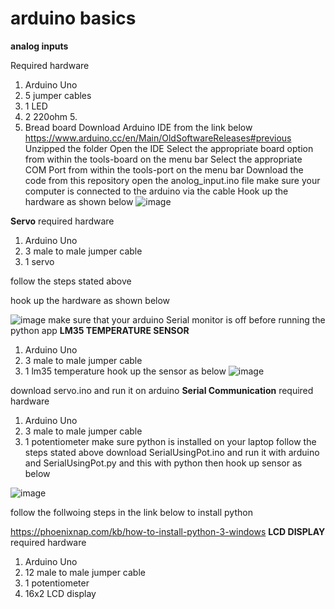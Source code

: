 # arduino basics
****analog inputs**** 

Required hardware
1. Arduino Uno 
2. 5 jumper cables 
3. 1 LED
4. 2 220ohm 5. 
5.  Bread board 
Download Arduino IDE from the link below 
https://www.arduino.cc/en/Main/OldSoftwareReleases#previous 
Unzipped the folder
Open the IDE 
Select the appropriate board option from within the tools-board on the menu bar
Select the appropriate COM Port from within the tools-port on the menu bar
Download the code from this repository 
open the anolog_input.ino file 
make sure your computer is connected to the arduino via the cable
Hook up the hardware as shown below 
![image](https://user-images.githubusercontent.com/39423180/124553076-34299600-de2c-11eb-9b39-5a9a92bd9050.png)

 ****Servo****
required hardware
1. Arduino Uno
2. 3 male to male jumper cable
3. 1 servo

follow the steps stated above 

hook up the hardware as shown below

![image](https://user-images.githubusercontent.com/39423180/124561656-0b0e0300-de36-11eb-96ee-45e4a5b3aeaf.png)
make sure that your arduino Serial monitor is off before running the python app
****LM35 TEMPERATURE SENSOR****
1. Arduino Uno
2. 3 male to male jumper cable
3. 1 lm35 temperature
hook up the sensor as below
![image](https://user-images.githubusercontent.com/39423180/125129885-feb8cd00-e0f7-11eb-8f0f-f298b9c7eb31.png)



download servo.ino and run it on arduino
****Serial Communication****
required hardware
1. Arduino Uno
2. 3 male to male jumper cable
3. 1 potentiometer
make sure python is installed on your laptop
follow the steps stated above
download SerialUsingPot.ino and run it with arduino and SerialUsingPot.py and this with python
then hook up sensor as below

![image](https://user-images.githubusercontent.com/39423180/124795214-b6f34380-df47-11eb-94f5-5e94b2053c7a.png)


follow the follwoing steps in the link below to install python
 
https://phoenixnap.com/kb/how-to-install-python-3-windows
****LCD DISPLAY****
required hardware
1. Arduino Uno
2. 12 male to male jumper cable
3. 1 potentiometer
4. 16x2 LCD display

